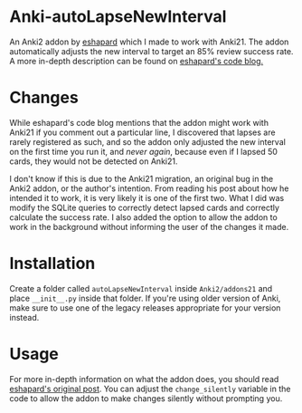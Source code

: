# Anki-autoLapseNewInterval
An Anki2 addon by [eshapard](https://github.com/eshapard) which I made to work with Anki21. The addon automatically adjusts the new interval to target an 85% review success rate. A more in-depth description can be found on [eshapard's code blog.](https://eshapard.github.io/anki/anki-auto-adjust-new-interval-after-a-lapse.html)
# Changes
While eshapard's code blog mentions that the addon might work with Anki21 if you comment out a particular line, I discovered that lapses are rarely registered as such, and so the addon only adjusted the new interval on the first time you run it, and *never again*, because even if I lapsed 50 cards, they would not be detected on Anki21.
  
I don't know if this is due to the Anki21 migration, an original bug in the Anki2 addon, or the author's intention. From reading his post about how he intended it to work, it is very likely it is one of the first two. What I did was modify the SQLite queries to correctly detect lapsed cards and correctly calculate the success rate. I also added the option to allow the addon to work in the background without informing the user of the changes it made.
# Installation
Create a folder called `autoLapseNewInterval` inside `Anki2/addons21` and place `__init__.py` inside that folder. If you're using older version of Anki, make sure to use one of the legacy releases appropriate for your version instead.
# Usage
For more in-depth information on what the addon does, you should read [eshapard's original post](https://eshapard.github.io/anki/anki-auto-adjust-new-interval-after-a-lapse.html). 
You can adjust the `change_silently` variable in the code to allow the addon to make changes silently without prompting you.
